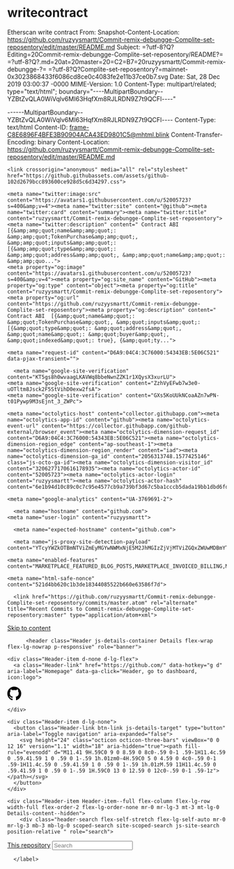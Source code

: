 # writecontract
Etherscan write contract
From: <Saved by Blink>
Snapshot-Content-Location: https://github.com/ruzyysmartt/Commit-remix-debungge-Complite-set-reposentory/edit/master/README.md
Subject: =?utf-8?Q?Editing=20Commit-remix-debungge-Complite-set-reposentory/README?=
 =?utf-8?Q?.md=20at=20master=20=C2=B7=20ruzyysmartt/Commit-remix-debungge-?=
 =?utf-8?Q?Complite-set-reposentory?=mainnet-0x3023868433f6086cd8ce0c4083fe2e11b37ce0b7.svg
Date: Sat, 28 Dec 2019 03:00:37 -0000
MIME-Version: 1.0
Content-Type: multipart/related;
	type="text/html";
	boundary="----MultipartBoundary--YZBtZvQLA0WiVqlv6MI63HqfXm8RJLRDN9Z7t9QCFl----"


------MultipartBoundary--YZBtZvQLA0WiVqlv6MI63HqfXm8RJLRDN9Z7t9QCFl----
Content-Type: text/html
Content-ID: <frame-C8E6896F4BFE3B90904ACA43ED9801C5@mhtml.blink>
Content-Transfer-Encoding: binary
Content-Location: https://github.com/ruzyysmartt/Commit-remix-debungge-Complite-set-reposentory/edit/master/README.md

<!DOCTYPE html><html lang="en"><head><meta http-equiv="Content-Type" content="text/html; charset=UTF-8">
    
  <link rel="dns-prefetch" href="https://github.githubassets.com/">
  <link rel="dns-prefetch" href="https://avatars0.githubusercontent.com/">
  <link rel="dns-prefetch" href="https://avatars1.githubusercontent.com/">
  <link rel="dns-prefetch" href="https://avatars2.githubusercontent.com/">
  <link rel="dns-prefetch" href="https://avatars3.githubusercontent.com/">
  <link rel="dns-prefetch" href="https://github-cloud.s3.amazonaws.com/">
  <link rel="dns-prefetch" href="https://user-images.githubusercontent.com/">



  <link crossorigin="anonymous" media="all" rel="stylesheet" href="https://github.githubassets.com/assets/frameworks-02a3eaa24db2bd1ed9b64450595fc2cf.css">
  
    <link crossorigin="anonymous" media="all" rel="stylesheet" href="https://github.githubassets.com/assets/github-102d2679bcc893600ce928d5c6d34297.css">
    
    
    
    


  <meta name="viewport" content="width=device-width">
  
  <title>Editing Commit-remix-debungge-Complite-set-reposentory/README.md at master · ruzyysmartt/Commit-remix-debungge-Complite-set-reposentory</title>
    <meta name="description" content=" Contract ABI  [{&quot;name&quot;: &quot;TokenPurchase&quot;, &quot;inputs&quot;: [{&quot;type&quot;: &quot;address&quot;, &quot;name&quot;: &quot;buyer&quot;, &quot;indexed&quot;: true}, {&quot;type&quot;: &quot;uint256&quot;, &quot;name&quot;: &quot;eth_sold&quot;, &quot;indexed&quot;: true}, {&quot;type&quot;: &quot;uint256&quot;, &quot;name&quot;: &quot;tokens_bought&quot;, &quot;indexed&quot;: true}], &quot;anonymous&quot;: false, &quot;type&quot;: &quot;event&quot;}, {&quot;name&quot;: &quot;EthPurchase&quot;, &quot;inputs&quot;: [{&quot;type&quot;: &quot;address&quot;, &quot;name&quot;: &quot;buyer&quot;, &quot;indexed&quot;: true}, {&quot;type&quot;: &quot;uint256&quot;, &quot;name&quot;: &quot;tokens_sold&quot;, &quot;indexed&quot;: true}, {&quot;type&quot;: &quot;uint256&quot;, &quot;name&quot;: &quot;eth_bought&quot;, &quot;indexed&quot;: true}], &quot;anonymous&quot;: false, &quot;type&quot;: &quot;event&quot;}, {&quot;name&quot;: &quot;AddLiquidity&quot;, &quot;inputs&quot;: [{&quot;type&quot;: &quot;address&quot;, &quot;name&quot;: &quot;provider&quot;, &quot;indexed&quot;: true}, {&quot;type&quot;: &quot;uint256&quot;, &quot;name&quot;: &quot;eth_amount&quot;, &quot;indexed&quot;: true}, {&quot;type&quot;: &quot;uint256&quot;, &quot;name&quot;: &quot;token_amount&quot;, &quot;indexed&quot;: true}], &quot;anonymous&quot;: false, &quot;type&quot;: &quot;event&quot;}, {&quot;name&quot;: &quot;RemoveLiquidity&quot;, &quot;inputs&quot;: [{&quot;type&quot;: &quot;address&quot;, &quot;name&quot;: &quot;provider&quot;, &quot;indexed&quot;: true}, {&quot;type&quot;: &quot;uint256&quot;, &quot;name&quot;: &quot;eth_amount&quot;, &quot;indexed&quot;: true}, {&quot;type&quot;: &quot;uint256&quot;, &quot;name&quot;: &quot;token_amount&quot;, &quot;indexed&quot;: true}], &quot;anonymous&quot;: false, &quot;type&quot;: &quot;event&quot;}, {&quot;name&quot;: &quot;Transfer&quot;, &quot;inputs&quot;: [{&quot;type&quot;: &quot;address&quot;, &quot;name&quot;: &quot;_from&quot;, &quot;indexed&quot;: true}, {&quot;type&quot;: &quot;address&quot;, &quot;name&quot;: &quot;_to&quot;, &quot;indexed&quot;: true}, {&quot;type&quot;: &quot;uint256&quot;, &quot;name&quot;: &quot;_value&quot;, &quot;indexed&quot;: false}], &quot;anonymous&quot;: false, &quot;type&quot;: &quot;event&quot;}, {&quot;name&quot;: &quot;Approval&quot;, &quot;inputs&quot;: [{&quot;type&quot;: &quot;address&quot;, &quot;name&quot;: &quot;_owner&quot;, &quot;indexed&quot;: true}, {&quot;type&quot;: &quot;address&quot;, &quot;name&quot;: &quot;_spender&quot;, &quot;indexed&quot;: true}, {&quot;type&quot;: &quot;uint256&quot;, &quot;name&quot;: &quot;_value&quot;, &quot;indexed&quot;: false}], &quot;anonymous&quot;: false, &quot;type&quot;: &quot;event&quot;}, {&quot;name&quot;: &quot;setup&quot;, &quot;outputs&quot;: [], &quot;inputs&quot;: [{&quot;type&quot;: &quot;address&quot;, &quot;name&quot;: &quot;token_addr&quot;}], &quot;constant&quot;: false, &quot;payable&quot;: false, &quot;type&quot;: &quot;function&quot;, &quot;gas&quot;: 175875}, {&quot;name&quot;: &quot;addLiquidity&quot;, &quot;outputs&quot;: [{&quot;type&quot;: &quot;uint256&quot;, &quot;name&quot;: &quot;out&quot;}], &quot;inputs&quot;: [{&quot;type&quot;: &quot;uint256&quot;, &quot;name&quot;: &quot;min_liquidity&quot;}, {&quot;type&quot;: &quot;uint256&quot;, &quot;name&quot;: &quot;max_tokens&quot;}, {&quot;type&quot;: &quot;uint256&quot;, &quot;name&quot;: &quot;deadline&quot;}], &quot;constant&quot;: false, &quot;payable&quot;: true, &quot;type&quot;: &quot;function&quot;, &quot;gas&quot;: 82616}, {&quot;name&quot;: &quot;removeLiquidity&quot;, &quot;outputs&quot;: [{&quot;type&quot;: &quot;uint256&quot;, &quot;name&quot;: &quot;out&quot;}, {&quot;type&quot;: &quot;uint256&quot;, &quot;name&quot;: &quot;out&quot;}], &quot;inputs&quot;: [{&quot;type&quot;: &quot;uint256&quot;, &quot;name&quot;: &quot;amount&quot;}, {&quot;type&quot;: &quot;uint256&quot;, &quot;name&quot;: &quot;min_eth&quot;}, {&quot;type&quot;: &quot;uint256&quot;, &quot;name&quot;: &quot;min_tokens&quot;}, {&quot;type&quot;: &quot;uint256&quot;, &quot;name&quot;: &quot;deadline&quot;}], &quot;constant&quot;: false, &quot;payable&quot;: false, &quot;type&quot;: &quot;function&quot;, &quot;gas&quot;: 116814}, {&quot;name&quot;: &quot;__default__&quot;, &quot;outputs&quot;: [], &quot;inputs&quot;: [], &quot;constant&quot;: false, &quot;payable&quot;: true, &quot;type&quot;: &quot;function&quot;}, {&quot;name&quot;: &quot;ethToTokenSwapInput&quot;, &quot;outputs&quot;: [{&quot;type&quot;: &quot;uint256&quot;, &quot;name&quot;: &quot;out&quot;}], &quot;inputs&quot;: [{&quot;type&quot;: &quot;uint256&quot;, &quot;name&quot;: &quot;min_tokens&quot;}, {&quot;type&quot;: &quot;uint256&quot;, &quot;name&quot;: &quot;deadline&quot;}], &quot;constant&quot;: false, &quot;payable&quot;: true, &quot;type&quot;: &quot;function&quot;, &quot;gas&quot;: 12757}, {&quot;name&quot;: &quot;ethToTokenTransferInput&quot;, &quot;outputs&quot;: [{&quot;type&quot;: &quot;uint256&quot;, &quot;name&quot;: &quot;out&quot;}], &quot;inputs&quot;: [{&quot;type&quot;: &quot;uint256&quot;, &quot;name&quot;: &quot;min_tokens&quot;}, {&quot;type&quot;: &quot;uint256&quot;, &quot;name&quot;: &quot;deadline&quot;}, {&quot;type&quot;: &quot;address&quot;, &quot;name&quot;: &quot;recipient&quot;}], &quot;constant&quot;: false, &quot;payable&quot;: true, &quot;type&quot;: &quot;function&quot;, &quot;gas&quot;: 12965}, {&quot;name&quot;: &quot;ethToTokenSwapOutput&quot;, &quot;outputs&quot;: [{&quot;type&quot;: &quot;uint256&quot;, &quot;name&quot;: &quot;out&quot;}], &quot;inputs&quot;: [{&quot;type&quot;: &quot;uint256&quot;, &quot;name&quot;: &quot;tokens_bought&quot;}, {&quot;type&quot;: &quot;uint256&quot;, &quot;name&quot;: &quot;deadline&quot;}], &quot;constant&quot;: false, &quot;payable&quot;: true, &quot;type&quot;: &quot;function&quot;, &quot;gas&quot;: 50463}, {&quot;name&quot;: &quot;ethToTokenTransferOutput&quot;, &quot;outputs&quot;: [{&quot;type&quot;: &quot;uint256&quot;, &quot;name&quot;: &quot;out&quot;}], &quot;inputs&quot;: [{&quot;type&quot;: &quot;uint256&quot;, &quot;name&quot;: &quot;tokens_bought&quot;}, {&quot;type&quot;: &quot;uint256&quot;, &quot;name&quot;: &quot;deadline&quot;}, {&quot;type&quot;: &quot;address&quot;, &quot;name&quot;: &quot;recipient&quot;}], &quot;constant&quot;: false, &quot;payable&quot;: true, &quot;type&quot;: &quot;function&quot;, &quot;gas&quot;: 50671}, {&quot;name&quot;: &quot;tokenToEthSwapInput&quot;, &quot;outputs&quot;: [{&quot;type&quot;: &quot;uint256&quot;, &quot;name&quot;: &quot;out&quot;}], &quot;inputs&quot;: [{&quot;type&quot;: &quot;uint256&quot;, &quot;name&quot;: &quot;tokens_sold&quot;}, {&quot;type&quot;: &quot;uint256&quot;, &quot;name&quot;: &quot;min_eth&quot;}, {&quot;type&quot;: &quot;uint256&quot;, &quot;name&quot;: &quot;deadline&quot;}], &quot;constant&quot;: false, &quot;payable&quot;: false, &quot;type&quot;: &quot;function&quot;, &quot;gas&quot;: 47503}, {&quot;name&quot;: &quot;tokenToEthTransferInput&quot;, &quot;outputs&quot;: [{&quot;type&quot;: &quot;uint256&quot;, &quot;name&quot;: &quot;out&quot;}], &quot;inputs&quot;: [{&quot;type&quot;: &quot;uint256&quot;, &quot;name&quot;: &quot;tokens_sold&quot;}, {&quot;type&quot;: &quot;uint256&quot;, &quot;name&quot;: &quot;min_eth&quot;}, {&quot;type&quot;: &quot;uint256&quot;, &quot;name&quot;: &quot;deadline&quot;}, {&quot;type&quot;: &quot;address&quot;, &quot;name&quot;: &quot;recipient&quot;}], &quot;constant&quot;: false, &quot;payable&quot;: false, &quot;type&quot;: &quot;function&quot;, &quot;gas&quot;: 47712}, {&quot;name&quot;: &quot;tokenToEthSwapOutput&quot;, &quot;outputs&quot;: [{&quot;type&quot;: &quot;uint256&quot;, &quot;name&quot;: &quot;out&quot;}], &quot;inputs&quot;: [{&quot;type&quot;: &quot;uint256&quot;, &quot;name&quot;: &quot;eth_bought&quot;}, {&quot;type&quot;: &quot;uint256&quot;, &quot;name&quot;: &quot;max_tokens&quot;}, {&quot;type&quot;: &quot;uint256&quot;, &quot;name&quot;: &quot;deadline&quot;}], &quot;constant&quot;: false, &quot;payable&quot;: false, &quot;type&quot;: &quot;function&quot;, &quot;gas&quot;: 50175}, {&quot;name&quot;: &quot;tokenToEthTransferOutput&quot;, &quot;outputs&quot;: [{&quot;type&quot;: &quot;uint256&quot;, &quot;name&quot;: &quot;out&quot;}], &quot;inputs&quot;: [{&quot;type&quot;: &quot;uint256&quot;, &quot;name&quot;: &quot;eth_bought&quot;}, {&quot;type&quot;: &quot;uint256&quot;, &quot;name&quot;: &quot;max_tokens&quot;}, {&quot;type&quot;: &quot;uint256&quot;, &quot;name&quot;: &quot;deadline&quot;}, {&quot;type&quot;: &quot;address&quot;, &quot;name&quot;: &quot;recipient&quot;}], &quot;constant&quot;: false, &quot;payable&quot;: false, &quot;type&quot;: &quot;function&quot;, &quot;gas&quot;: 50384}, {&quot;name&quot;: &quot;tokenToTokenSwapInput&quot;, &quot;outputs&quot;: [{&quot;type&quot;: &quot;uint256&quot;, &quot;name&quot;: &quot;out&quot;}], &quot;inputs&quot;: [{&quot;type&quot;: &quot;uint256&quot;, &quot;name&quot;: &quot;tokens_sold&quot;}, {&quot;type&quot;: &quot;uint256&quot;, &quot;name&quot;: &quot;min_tokens_bought&quot;}, {&quot;type&quot;: &quot;uint256&quot;, &quot;name&quot;: &quot;min_eth_bought&quot;}, {&quot;type&quot;: &quot;uint256&quot;, &quot;name&quot;: &quot;deadline&quot;}, {&quot;type&quot;: &quot;address&quot;, &quot;name&quot;: &quot;token_addr&quot;}], &quot;constant&quot;: false, &quot;payable&quot;: false, &quot;type&quot;: &quot;function&quot;, &quot;gas&quot;: 51007}, {&quot;name&quot;: &quot;tokenToTokenTransferInput&quot;, &quot;outputs&quot;: [{&quot;type&quot;: &quot;uint256&quot;, &quot;name&quot;: &quot;out&quot;}], &quot;inputs&quot;: [{&quot;type&quot;: &quot;uint256&quot;, &quot;name&quot;: &quot;tokens_sold&quot;}, {&quot;type&quot;: &quot;uint256&quot;, &quot;name&quot;: &quot;min_tokens_bought&quot;}, {&quot;type&quot;: &quot;uint256&quot;, &quot;name&quot;: &quot;min_eth_bought&quot;}, {&quot;type&quot;: &quot;uint256&quot;, &quot;name&quot;: &quot;deadline&quot;}, {&quot;type&quot;: &quot;address&quot;, &quot;name&quot;: &quot;recipient&quot;}, {&quot;type&quot;: &quot;address&quot;, &quot;name&quot;: &quot;token_addr&quot;}], &quot;constant&quot;: false, &quot;payable&quot;: false, &quot;type&quot;: &quot;function&quot;, &quot;gas&quot;: 51098}, {&quot;name&quot;: &quot;tokenToTokenSwapOutput&quot;, &quot;outputs&quot;: [{&quot;type&quot;: &quot;uint256&quot;, &quot;name&quot;: &quot;out&quot;}], &quot;inputs&quot;: [{&quot;type&quot;: &quot;uint256&quot;, &quot;name&quot;: &quot;tokens_bought&quot;}, {&quot;type&quot;: &quot;uint256&quot;, &quot;name&quot;: &quot;max_tokens_sold&quot;}, {&quot;type&quot;: &quot;uint256&quot;, &quot;name&quot;: &quot;max_eth_sold&quot;}, {&quot;type&quot;: &quot;uint256&quot;, &quot;name&quot;: &quot;deadline&quot;}, {&quot;type&quot;: &quot;address&quot;, &quot;name&quot;: &quot;token_addr&quot;}], &quot;constant&quot;: false, &quot;payable&quot;: false, &quot;type&quot;: &quot;function&quot;, &quot;gas&quot;: 54928}, {&quot;name&quot;: &quot;tokenToTokenTransferOutput&quot;, &quot;outputs&quot;: [{&quot;type&quot;: &quot;uint256&quot;, &quot;name&quot;: &quot;out&quot;}], &quot;inputs&quot;: [{&quot;type&quot;: &quot;uint256&quot;, &quot;name&quot;: &quot;tokens_bought&quot;}, {&quot;type&quot;: &quot;uint256&quot;, &quot;name&quot;: &quot;max_tokens_sold&quot;}, {&quot;type&quot;: &quot;uint256&quot;, &quot;name&quot;: &quot;max_eth_sold&quot;}, {&quot;type&quot;: &quot;uint256&quot;, &quot;name&quot;: &quot;deadline&quot;}, {&quot;type&quot;: &quot;address&quot;, &quot;name&quot;: &quot;recipient&quot;}, {&quot;type&quot;: &quot;address&quot;, &quot;name&quot;: &quot;token_addr&quot;}], &quot;constant&quot;: false, &quot;payable&quot;: false, &quot;type&quot;: &quot;function&quot;, &quot;gas&quot;: 55019}, {&quot;name&quot;: &quot;tokenToExchangeSwapInput&quot;, &quot;outputs&quot;: [{&quot;type&quot;: &quot;uint256&quot;, &quot;name&quot;: &quot;out&quot;}], &quot;inputs&quot;: [{&quot;type&quot;: &quot;uint256&quot;, &quot;name&quot;: &quot;tokens_sold&quot;}, {&quot;type&quot;: &quot;uint256&quot;, &quot;name&quot;: &quot;min_tokens_bought&quot;}, {&quot;type&quot;: &quot;uint256&quot;, &quot;name&quot;: &quot;min_eth_bought&quot;}, {&quot;type&quot;: &quot;uint256&quot;, &quot;name&quot;: &quot;deadline&quot;}, {&quot;type&quot;: &quot;address&quot;, &quot;name&quot;: &quot;exchange_addr&quot;}], &quot;constant&quot;: false, &quot;payable&quot;: false, &quot;type&quot;: &quot;function&quot;, &quot;gas&quot;: 49342}, {&quot;name&quot;: &quot;tokenToExchangeTransferInput&quot;, &quot;outputs&quot;: [{&quot;type&quot;: &quot;uint256&quot;, &quot;name&quot;: &quot;out&quot;}], &quot;inputs&quot;: [{&quot;type&quot;: &quot;uint256&quot;, &quot;name&quot;: &quot;tokens_sold&quot;}, {&quot;type&quot;: &quot;uint256&quot;, &quot;name&quot;: &quot;min_tokens_bought&quot;}, {&quot;type&quot;: &quot;uint256&quot;, &quot;name&quot;: &quot;min_eth_bought&quot;}, {&quot;type&quot;: &quot;uint256&quot;, &quot;name&quot;: &quot;deadline&quot;}, {&quot;type&quot;: &quot;address&quot;, &quot;name&quot;: &quot;recipient&quot;}, {&quot;type&quot;: &quot;address&quot;, &quot;name&quot;: &quot;exchange_addr&quot;}], &quot;constant&quot;: false, &quot;payable&quot;: false, &quot;type&quot;: &quot;function&quot;, &quot;gas&quot;: 49532}, {&quot;name&quot;: &quot;tokenToExchangeSwapOutput&quot;, &quot;outputs&quot;: [{&quot;type&quot;: &quot;uint256&quot;, &quot;name&quot;: &quot;out&quot;}], &quot;inputs&quot;: [{&quot;type&quot;: &quot;uint256&quot;, &quot;name&quot;: &quot;tokens_bought&quot;}, {&quot;type&quot;: &quot;uint256&quot;, &quot;name&quot;: &quot;max_tokens_sold&quot;}, {&quot;type&quot;: &quot;uint256&quot;, &quot;name&quot;: &quot;max_eth_sold&quot;}, {&quot;type&quot;: &quot;uint256&quot;, &quot;name&quot;: &quot;deadline&quot;}, {&quot;type&quot;: &quot;address&quot;, &quot;name&quot;: &quot;exchange_addr&quot;}], &quot;constant&quot;: false, &quot;payable&quot;: false, &quot;type&quot;: &quot;function&quot;, &quot;gas&quot;: 53233}, {&quot;name&quot;: &quot;tokenToExchangeTransferOutput&quot;, &quot;outputs&quot;: [{&quot;type&quot;: &quot;uint256&quot;, &quot;name&quot;: &quot;out&quot;}], &quot;inputs&quot;: [{&quot;type&quot;: &quot;uint256&quot;, &quot;name&quot;: &quot;tokens_bought&quot;}, {&quot;type&quot;: &quot;uint256&quot;, &quot;name&quot;: &quot;max_tokens_sold&quot;}, {&quot;type&quot;: &quot;uint256&quot;, &quot;name&quot;: &quot;max_eth_sold&quot;}, {&quot;type&quot;: &quot;uint256&quot;, &quot;name&quot;: &quot;deadline&quot;}, {&quot;type&quot;: &quot;address&quot;, &quot;name&quot;: &quot;recipient&quot;}, {&quot;type&quot;: &quot;address&quot;, &quot;name&quot;: &quot;exchange_addr&quot;}], &quot;constant&quot;: false, &quot;payable&quot;: false, &quot;type&quot;: &quot;function&quot;, &quot;gas&quot;: 53423}, {&quot;name&quot;: &quot;getEthToTokenInputPrice&quot;, &quot;outputs&quot;: [{&quot;type&quot;: &quot;uint256&quot;, &quot;name&quot;: &quot;out&quot;}], &quot;inputs&quot;: [{&quot;type&quot;: &quot;uint256&quot;, &quot;name&quot;: &quot;eth_sold&quot;}], &quot;constant&quot;: true, &quot;payable&quot;: false, &quot;type&quot;: &quot;function&quot;, &quot;gas&quot;: 5542}, {&quot;name&quot;: &quot;getEthToTokenOutputPrice&quot;, &quot;outputs&quot;: [{&quot;type&quot;: &quot;uint256&quot;, &quot;name&quot;: &quot;out&quot;}], &quot;inputs&quot;: [{&quot;type&quot;: &quot;uint256&quot;, &quot;name&quot;: &quot;tokens_bought&quot;}], &quot;constant&quot;: true, &quot;payable&quot;: false, &quot;type&quot;: &quot;function&quot;, &quot;gas&quot;: 6872}, {&quot;name&quot;: &quot;getTokenToEthInputPrice&quot;, &quot;outputs&quot;: [{&quot;type&quot;: &quot;uint256&quot;, &quot;name&quot;: &quot;out&quot;}], &quot;inputs&quot;: [{&quot;type&quot;: &quot;uint256&quot;, &quot;name&quot;: &quot;tokens_sold&quot;}], &quot;constant&quot;: true, &quot;payable&quot;: false, &quot;type&quot;: &quot;function&quot;, &quot;gas&quot;: 5637}, {&quot;name&quot;: &quot;getTokenToEthOutputPrice&quot;, &quot;outputs&quot;: [{&quot;type&quot;: &quot;uint256&quot;, &quot;name&quot;: &quot;out&quot;}], &quot;inputs&quot;: [{&quot;type&quot;: &quot;uint256&quot;, &quot;name&quot;: &quot;eth_bought&quot;}], &quot;constant&quot;: true, &quot;payable&quot;: false, &quot;type&quot;: &quot;function&quot;, &quot;gas&quot;: 6897}, {&quot;name&quot;: &quot;tokenAddress&quot;, &quot;outputs&quot;: [{&quot;type&quot;: &quot;address&quot;, &quot;name&quot;: &quot;out&quot;}], &quot;inputs&quot;: [], &quot;constant&quot;: true, &quot;payable&quot;: false, &quot;type&quot;: &quot;function&quot;, &quot;gas&quot;: 1413}, {&quot;name&quot;: &quot;factoryAddress&quot;, &quot;outputs&quot;: [{&quot;type&quot;: &quot;address&quot;, &quot;name&quot;: &quot;out&quot;}], &quot;inputs&quot;: [], &quot;constant&quot;: true, &quot;payable&quot;: false, &quot;type&quot;: &quot;function&quot;, &quot;gas&quot;: 1443}, {&quot;name&quot;: &quot;balanceOf&quot;, &quot;outputs&quot;: [{&quot;type&quot;: &quot;uint256&quot;, &quot;name&quot;: &quot;out&quot;}], &quot;inputs&quot;: [{&quot;type&quot;: &quot;address&quot;, &quot;name&quot;: &quot;_owner&quot;}], &quot;constant&quot;: true, &quot;payable&quot;: false, &quot;type&quot;: &quot;function&quot;, &quot;gas&quot;: 1645}, {&quot;name&quot;: &quot;transfer&quot;, &quot;outputs&quot;: [{&quot;type&quot;: &quot;bool&quot;, &quot;name&quot;: &quot;out&quot;}], &quot;inputs&quot;: [{&quot;type&quot;: &quot;address&quot;, &quot;name&quot;: &quot;_to&quot;}, {&quot;type&quot;: &quot;uint256&quot;, &quot;name&quot;: &quot;_value&quot;}], &quot;constant&quot;: false, &quot;payable&quot;: false, &quot;type&quot;: &quot;function&quot;, &quot;gas&quot;: 75034}, {&quot;name&quot;: &quot;transferFrom&quot;, &quot;outputs&quot;: [{&quot;type&quot;: &quot;bool&quot;, &quot;name&quot;: &quot;out&quot;}], &quot;inputs&quot;: [{&quot;type&quot;: &quot;address&quot;, &quot;name&quot;: &quot;_from&quot;}, {&quot;type&quot;: &quot;address&quot;, &quot;name&quot;: &quot;_to&quot;}, {&quot;type&quot;: &quot;uint256&quot;, &quot;name&quot;: &quot;_value&quot;}], &quot;constant&quot;: false, &quot;payable&quot;: false, &quot;type&quot;: &quot;function&quot;, &quot;gas&quot;: 110907}, {&quot;name&quot;: &quot;approve&quot;, &quot;outputs&quot;: [{&quot;type&quot;: &quot;bool&quot;, &quot;name&quot;: &quot;out&quot;}], &quot;inputs&quot;: [{&quot;type&quot;: &quot;address&quot;, &quot;name&quot;: &quot;_spender&quot;}, {&quot;type&quot;: &quot;uint256&quot;, &quot;name&quot;: &quot;_value&quot;}], &quot;constant&quot;: false, &quot;payable&quot;: false, &quot;type&quot;: &quot;function&quot;, &quot;gas&quot;: 38769}, {&quot;name&quot;: &quot;allowance&quot;, &quot;outputs&quot;: [{&quot;type&quot;: &quot;uint256&quot;, &quot;name&quot;: &quot;out&quot;}], &quot;inputs&quot;: [{&quot;type&quot;: &quot;address&quot;, &quot;name&quot;: &quot;_owner&quot;}, {&quot;type&quot;: &quot;address&quot;, &quot;name&quot;: &quot;_spender&quot;}], &quot;constant&quot;: true, &quot;payable&quot;: false, &quot;type&quot;: &quot;function&quot;, &quot;gas&quot;: 1925}, {&quot;name&quot;: &quot;name&quot;, &quot;outputs&quot;: [{&quot;type&quot;: &quot;bytes32&quot;, &quot;name&quot;: &quot;out&quot;}], &quot;inputs&quot;: [], &quot;constant&quot;: true, &quot;payable&quot;: false, &quot;type&quot;: &quot;function&quot;, &quot;gas&quot;: 1623}, {&quot;name&quot;: &quot;symbol&quot;, &quot;outputs&quot;: [{&quot;type&quot;: &quot;bytes32&quot;, &quot;name&quot;: &quot;out&quot;}], &quot;inputs&quot;: [], &quot;constant&quot;: true, &quot;payable&quot;: false, &quot;type&quot;: &quot;function&quot;, &quot;gas&quot;: 1653}, {&quot;name&quot;: &quot;decimals&quot;, &quot;outputs&quot;: [{&quot;type&quot;: &quot;uint256&quot;, &quot;name&quot;: &quot;out&quot;}], &quot;inputs&quot;: [], &quot;constant&quot;: true, &quot;payable&quot;: false, &quot;type&quot;: &quot;function&quot;, &quot;gas&quot;: 1683}, {&quot;name&quot;: &quot;totalSupply&quot;, &quot;outputs&quot;: [{&quot;type&quot;: &quot;uint256&quot;, &quot;name&quot;: &quot;out&quot;}], &quot;inputs&quot;: [], &quot;constant&quot;: true, &quot;payable&quot;: false, &quot;type&quot;: &quot;function&quot;, &quot;gas&quot;: 1713}] - ruzyysmartt/Commit-remix-debungge-Complite-set-reposentory">
    <link rel="search" type="application/opensearchdescription+xml" href="https://github.com/opensearch.xml" title="GitHub">
  <link rel="fluid-icon" href="https://github.com/fluidicon.png" title="GitHub">
  <meta property="fb:app_id" content="1401488693436528">

    <meta name="twitter:image:src" content="https://avatars1.githubusercontent.com/u/52005723?s=400&amp;v=4"><meta name="twitter:site" content="@github"><meta name="twitter:card" content="summary"><meta name="twitter:title" content="ruzyysmartt/Commit-remix-debungge-Complite-set-reposentory"><meta name="twitter:description" content=" Contract ABI  [{&amp;amp;quot;name&amp;amp;quot;: &amp;amp;quot;TokenPurchase&amp;amp;quot;, &amp;amp;quot;inputs&amp;amp;quot;: [{&amp;amp;quot;type&amp;amp;quot;: &amp;amp;quot;address&amp;amp;quot;, &amp;amp;quot;name&amp;amp;quot;: &amp;amp;quo...">
    <meta property="og:image" content="https://avatars1.githubusercontent.com/u/52005723?s=400&amp;v=4"><meta property="og:site_name" content="GitHub"><meta property="og:type" content="object"><meta property="og:title" content="ruzyysmartt/Commit-remix-debungge-Complite-set-reposentory"><meta property="og:url" content="https://github.com/ruzyysmartt/Commit-remix-debungge-Complite-set-reposentory"><meta property="og:description" content=" Contract ABI  [{&amp;quot;name&amp;quot;: &amp;quot;TokenPurchase&amp;quot;, &amp;quot;inputs&amp;quot;: [{&amp;quot;type&amp;quot;: &amp;quot;address&amp;quot;, &amp;quot;name&amp;quot;: &amp;quot;buyer&amp;quot;, &amp;quot;indexed&amp;quot;: true}, {&amp;quot;ty...">

  <link rel="assets" href="https://github.githubassets.com/">
  <link rel="web-socket" href="wss://live.github.com/_sockets/VjI6NDgyMjg3ODk4OjJjNWQ2NDA2NDM0MGE3NGU0MzAxNGVjMzIyYWJiYTk4YWU4OTI2N2Q0NmNkMjAxZDRjMTg5YWE3NjNmYTQ2NzI=--8351b41e075ada0140ae23b69125ffb603144ba4">
  <link rel="sudo-modal" href="https://github.com/sessions/sudo_modal">

    <meta name="request-id" content="D6A9:04C4:3C76000:54343EB:5E06C521" data-pjax-transient="">



  

  <meta name="selected-link" value="repo_source" data-pjax-transient="">

      <meta name="google-site-verification" content="KT5gs8h0wvaagLKAVWq8bbeNwnZZK1r1XQysX3xurLU">
    <meta name="google-site-verification" content="ZzhVyEFwb7w3e0-uOTltm8Jsck2F5StVihD0exw2fsA">
    <meta name="google-site-verification" content="GXs5KoUUkNCoaAZn7wPN-t01Pywp9M3sEjnt_3_ZWPc">

    <meta name="octolytics-host" content="collector.githubapp.com"><meta name="octolytics-app-id" content="github"><meta name="octolytics-event-url" content="https://collector.githubapp.com/github-external/browser_event"><meta name="octolytics-dimension-request_id" content="D6A9:04C4:3C76000:54343EB:5E06C521"><meta name="octolytics-dimension-region_edge" content="ap-southeast-1"><meta name="octolytics-dimension-region_render" content="iad"><meta name="octolytics-dimension-ga_id" content="2056313748.1577425146" class="js-octo-ga-id"><meta name="octolytics-dimension-visitor_id" content="3206277170616178935"><meta name="octolytics-actor-id" content="52005723"><meta name="octolytics-actor-login" content="ruzyysmartt"><meta name="octolytics-actor-hash" content="6e1b94d10c89c0c7c95e4577cb9a739bf3d67c5ba1cccb5dada19bb1dbd6fd3c">

<meta name="analytics-location" content="/<user-name>/<repo-name>/blob/edit" data-pjax-transient="true">



    <meta name="google-analytics" content="UA-3769691-2">

  <meta class="js-ga-set" name="userId" content="4e652ee9d64b562e8285130b18a6e57b">

<meta class="js-ga-set" name="dimension1" content="Logged In">

  <meta class="js-ga-set" name="dimension3" content="mobile">


  

      <meta name="hostname" content="github.com">
    <meta name="user-login" content="ruzyysmartt">

      <meta name="expected-hostname" content="github.com">

      <meta name="js-proxy-site-detection-payload" content="YTcyYWZkOTBmNTViZmEyMGYwNWMxNjE5M2JhMGIzZjVjMTViZGQxZWUwMDBmYTM3NjEzNWZlZGRjY2JlZTg4MXx7InJlbW90ZV9hZGRyZXNzIjoiMTEzLjIxMC4xODEuNTAiLCJyZXF1ZXN0X2lkIjoiRDZBOTowNEM0OjNDNzYwMDA6NTQzNDNFQjo1RTA2QzUyMSIsInRpbWVzdGFtcCI6MTU3NzUwMjAzNSwiaG9zdCI6ImdpdGh1Yi5jb20ifQ==">

    <meta name="enabled-features" content="MARKETPLACE_FEATURED_BLOG_POSTS,MARKETPLACE_INVOICED_BILLING,MARKETPLACE_SOCIAL_PROOF_CUSTOMERS,MARKETPLACE_TRENDING_SOCIAL_PROOF,MARKETPLACE_RECOMMENDATIONS,MARKETPLACE_PENDING_INSTALLATIONS,NOTIFY_ON_BLOCK,RELATED_ISSUES,GHE_CLOUD_TRIAL">

    <meta name="html-safe-nonce" content="521d4bb620c1b3de18344085522b660e63586f7d">

  <meta http-equiv="x-pjax-version" content="61f8c219e8739359a3bf9c46bc342ad6">
  

      <link href="https://github.com/ruzyysmartt/Commit-remix-debungge-Complite-set-reposentory/commits/master.atom" rel="alternate" title="Recent Commits to Commit-remix-debungge-Complite-set-reposentory:master" type="application/atom+xml">

  <meta name="go-import" content="github.com/ruzyysmartt/Commit-remix-debungge-Complite-set-reposentory git https://github.com/ruzyysmartt/Commit-remix-debungge-Complite-set-reposentory.git">

  <meta name="octolytics-dimension-user_id" content="52005723"><meta name="octolytics-dimension-user_login" content="ruzyysmartt"><meta name="octolytics-dimension-repository_id" content="230549143"><meta name="octolytics-dimension-repository_nwo" content="ruzyysmartt/Commit-remix-debungge-Complite-set-reposentory"><meta name="octolytics-dimension-repository_public" content="true"><meta name="octolytics-dimension-repository_is_fork" content="false"><meta name="octolytics-dimension-repository_network_root_id" content="230549143"><meta name="octolytics-dimension-repository_network_root_nwo" content="ruzyysmartt/Commit-remix-debungge-Complite-set-reposentory"><meta name="octolytics-dimension-repository_explore_github_marketplace_ci_cta_shown" content="false">




  <meta name="browser-stats-url" content="https://api.github.com/_private/browser/stats">

  <meta name="browser-errors-url" content="https://api.github.com/_private/browser/errors">

  <link rel="mask-icon" href="https://github.githubassets.com/pinned-octocat.svg" color="#000000">
  <link rel="icon" type="image/x-icon" class="js-site-favicon" href="https://github.githubassets.com/favicon.ico">

<meta name="theme-color" content="#1e2327">



  <meta name="webauthn-auth-enabled" content="true">

  <meta name="webauthn-registration-enabled" content="true">

  <link rel="manifest" href="https://github.com/manifest.json" crossorigin="use-credentials">

  </head>

  <body class="logged-in env-production page-responsive page-edit-blob">
    

  <div class="position-relative js-header-wrapper ">
    <a href="https://github.com/ruzyysmartt/Commit-remix-debungge-Complite-set-reposentory/edit/master/README.md#start-of-content" tabindex="1" class="p-3 bg-blue text-white show-on-focus js-skip-to-content">Skip to content</a>
    <span class="Progress progress-pjax-loader position-fixed width-full js-pjax-loader-bar">
      <span class="progress-pjax-loader-bar top-0 left-0" style="width: 0%;"></span>
    </span>

    
    
    


          <header class="Header js-details-container Details flex-wrap flex-lg-nowrap p-responsive" role="banner">

    <div class="Header-item d-none d-lg-flex">
      <a class="Header-link" href="https://github.com/" data-hotkey="g d" aria-label="Homepage" data-ga-click="Header, go to dashboard, icon:logo">
  <svg class="octicon octicon-mark-github v-align-middle" height="32" viewBox="0 0 16 16" version="1.1" width="32" aria-hidden="true"><path fill-rule="evenodd" d="M8 0C3.58 0 0 3.58 0 8c0 3.54 2.29 6.53 5.47 7.59.4.07.55-.17.55-.38 0-.19-.01-.82-.01-1.49-2.01.37-2.53-.49-2.69-.94-.09-.23-.48-.94-.82-1.13-.28-.15-.68-.52-.01-.53.63-.01 1.08.58 1.23.82.72 1.21 1.87.87 2.33.66.07-.52.28-.87.51-1.07-1.78-.2-3.64-.89-3.64-3.95 0-.87.31-1.59.82-2.15-.08-.2-.36-1.02.08-2.12 0 0 .67-.21 2.2.82.64-.18 1.32-.27 2-.27.68 0 1.36.09 2 .27 1.53-1.04 2.2-.82 2.2-.82.44 1.1.16 1.92.08 2.12.51.56.82 1.27.82 2.15 0 3.07-1.87 3.75-3.65 3.95.29.25.54.73.54 1.48 0 1.07-.01 1.93-.01 2.2 0 .21.15.46.55.38A8.013 8.013 0 0016 8c0-4.42-3.58-8-8-8z"></path></svg>
</a>

    </div>

    <div class="Header-item d-lg-none">
      <button class="Header-link btn-link js-details-target" type="button" aria-label="Toggle navigation" aria-expanded="false">
        <svg height="24" class="octicon octicon-three-bars" viewBox="0 0 12 16" version="1.1" width="18" aria-hidden="true"><path fill-rule="evenodd" d="M11.41 9H.59C0 9 0 8.59 0 8c0-.59 0-1 .59-1H11.4c.59 0 .59.41.59 1 0 .59 0 1-.59 1h.01zm0-4H.59C0 5 0 4.59 0 4c0-.59 0-1 .59-1H11.4c.59 0 .59.41.59 1 0 .59 0 1-.59 1h.01zM.59 11H11.4c.59 0 .59.41.59 1 0 .59 0 1-.59 1H.59C0 13 0 12.59 0 12c0-.59 0-1 .59-1z"></path></svg>
      </button>
    </div>

    <div class="Header-item Header-item--full flex-column flex-lg-row width-full flex-order-2 flex-lg-order-none mr-0 mr-lg-3 mt-3 mt-lg-0 Details-content--hidden">
        <div class="header-search flex-self-stretch flex-lg-self-auto mr-0 mr-lg-3 mb-3 mb-lg-0 scoped-search site-scoped-search js-site-search position-relative " role="search">
  <div class="position-relative">
    <!-- '"` --><!-- </textarea></xmp> --><form class="js-site-search-form" role="search" aria-label="Site" data-scope-type="Repository" data-scope-id="230549143" data-scoped-search-url="/ruzyysmartt/Commit-remix-debungge-Complite-set-reposentory/search" data-unscoped-search-url="/search" action="https://github.com/ruzyysmartt/Commit-remix-debungge-Complite-set-reposentory/search" accept-charset="UTF-8" method="get">
      <label class="form-control input-sm header-search-wrapper p-0  js-chromeless-input-container">
            <a class="header-search-scope no-underline" href="https://github.com/ruzyysmartt/Commit-remix-debungge-Complite-set-reposentory/edit/master/README.md">This repository</a>
        <input type="text" class="form-control input-sm header-search-input  js-site-search-focus js-site-search-field is-clearable" data-hotkey="s,/" name="q" value="" placeholder="Search" data-unscoped-placeholder="Search GitHub" data-scoped-placeholder="Search" autocapitalize="off" aria-label="Search this repository">
          
      </label>
</form>  </div>
</div>
